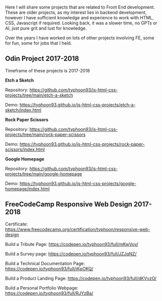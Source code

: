 Here I will share some projects that are related to Front End development. These are older projects, as my interest lies in backend development, however I have sufficient knowledge and experience to work with HTML, CSS, Javascript if required. Looking back, it was a slower time, no GPTs or AI, just pure grit and lust for knowledge.

Over the years I have worked on lots of other projects involving FE, some for fun, some for jobs that I held.

## Odin Project 2017-2018

Timeframe of these projects is 2017-2018

**Etch a Sketch**

Repository: https://github.com/typhoon93/js-html-css-projects/tree/main/etch-a-sketch

Demo: https://typhoon93.github.io/js-html-css-projects/etch-a-sketch/index.html

**Rock Paper Scissors**

Repository: https://github.com/typhoon93/js-html-css-projects/tree/main/rock-paper-scissors

Demo: https://typhoon93.github.io/js-html-css-projects/rock-paper-scissors/index.html

**Google Homepage**

Repository: https://github.com/typhoon93/js-html-css-projects/tree/main/google-homepage

Demo: https://typhoon93.github.io/js-html-css-projects/google-homepage/index.html

## FreeCodeCamp Responsive Web Design 2017-2018

Certificate: https://www.freecodecamp.org/certification/typhoon/responsive-web-design

Build a Tribute Page: https://codepen.io/typhoon93/full/mKwVov/

Build a Survey page: https://codepen.io/typhoon93/full/JZJqNZ/

Build a Technical Documentation Page: https://codepen.io/typhoon93/full/jKpOKQ/

Build a Product Landing Page: https://codepen.io/typhoon93/full/dKVvzO/ 

Build a Personal Portfolio Webpage: https://codepen.io/typhoon93/full/RJYzBa/
